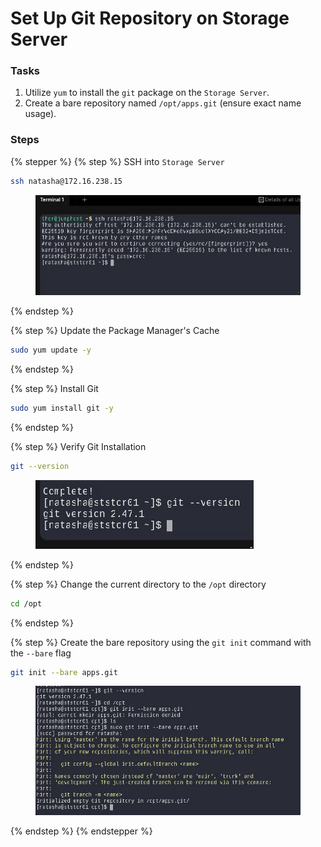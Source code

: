 # Set Up Git Repository on Storage Server

### Tasks

1. Utilize `yum` to install the `git` package on the `Storage Server`.
2. Create a bare repository named `/opt/apps.git` (ensure exact name usage).

### Steps

{% stepper %}
{% step %}
SSH into `Storage Server`

```bash
ssh natasha@172.16.238.15
```

<figure><img src="../.gitbook/assets/image (208).png" alt=""><figcaption></figcaption></figure>
{% endstep %}

{% step %}
Update the Package Manager's Cache

```bash
sudo yum update -y
```
{% endstep %}

{% step %}
Install Git

```bash
sudo yum install git -y
```
{% endstep %}

{% step %}
Verify Git Installation

```bash
git --version
```

<figure><img src="../.gitbook/assets/image (209).png" alt=""><figcaption></figcaption></figure>
{% endstep %}

{% step %}
Change the current directory to the `/opt` directory

```bash
cd /opt
```
{% endstep %}

{% step %}
Create the bare repository using the `git init` command with the `--bare` flag

```bash
git init --bare apps.git 
```

<figure><img src="../.gitbook/assets/image (210).png" alt=""><figcaption></figcaption></figure>
{% endstep %}
{% endstepper %}
